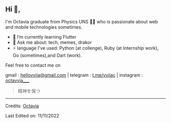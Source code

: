 <!-- <p align="center">
	/*<a href="https://github.com/fleetimee/fleetimee">
		<img src="https://raw.githubusercontent.com/vviia/vviia/main/github-metrics.svg">
	</a>
</p> -->

## Hi 👋, 
I'm Octavia graduate from Physics UNS 👩‍💻 who is passionate about web and mobile technologies sometimes.

- 🌱 I’m currently learning Flutter
- 💬 Ask me about: tech, memes, drakor
- ⚡ language I've used: Python (at collenge),  Ruby (at Internship work), Go (sometimes),and Dart (work). 

Feel free to contact me on

gmail : hellovviia@gmail.com | telegram : [t.me/vviiac](https://t.me/vviiac) | instagram : [octavvia___](https://instagram.com/octavvia___) 


> 精神を保つ

-----
Credits: [Octavia](https://github.com/vviia)

Last Edited on: 11/11/2022
 
